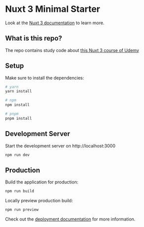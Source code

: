 # Nuxt 3 Minimal Starter

Look at the [Nuxt 3 documentation](https://nuxt.com/docs/getting-started/introduction) to learn more.

## What is this repo?

The repo contains study code about [this Nuxt 3 course of Udemy](https://www.udemy.com/course/the-nuxt-3-bootcamp-the-complete-developer-guide/)

## Setup

Make sure to install the dependencies:

```bash
# yarn
yarn install

# npm
npm install

# pnpm
pnpm install
```

## Development Server

Start the development server on http://localhost:3000

```bash
npm run dev
```

## Production

Build the application for production:

```bash
npm run build
```

Locally preview production build:

```bash
npm run preview
```

Check out the [deployment documentation](https://nuxt.com/docs/getting-started/deployment) for more information.
